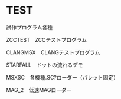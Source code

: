 # TEST

試作プログラム各種

ZCCTEST　ZCCテストプログラム

CLANGMSX　CLANGテストプログラム

STARFALL　ドットの流れるデモ

MSXSC　各機種.SC?ローダー（パレット固定）

MAG_2　低速MAGローダー
